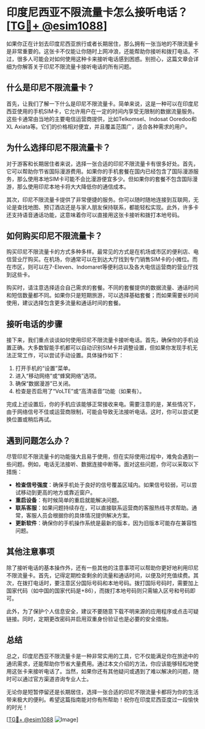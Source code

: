 # 印度尼西亚不限流量卡怎么接听电话？[[TG💪+ @esim1088](https://t.me/s/esim1088)]

如果你正在计划去印度尼西亚旅行或者长期居住，那么拥有一张当地的不限流量卡是非常重要的。这张卡不仅能让你随时上网冲浪，还能帮助你接听和拨打电话。不过，很多人可能会对如何使用这种卡来接听电话感到困惑。别担心，这篇文章会详细为你解答关于印尼不限流量卡接听电话的所有问题。

## 什么是印尼不限流量卡？

首先，让我们了解一下什么是印尼不限流量卡。简单来说，这是一种可以在印度尼西亚使用的手机SIM卡，它允许用户在一定的时间内享受无限制的数据流量服务。这些卡通常由当地的主要电信运营商提供，比如Telkomsel、Indosat Ooredoo和XL Axiata等。它们的价格相对便宜，并且覆盖范围广，适合各种需求的用户。

## 为什么选择印尼不限流量卡？

对于游客和长期居住者来说，选择一张合适的印尼不限流量卡有很多好处。首先，它可以帮助你节省国际漫游费用。如果你的手机套餐在国内已经包含了国际漫游服务，那么使用本地SIM卡可能不会比漫游便宜多少。但如果你的套餐不包含国际漫游，那么使用印尼本地卡将大大降低你的通信成本。

其次，印尼不限流量卡提供了非常便捷的服务。你可以随时随地连接到互联网，无论是查找地图、预订酒店还是与家人朋友保持联系，都能轻松实现。此外，许多卡还支持语音通话功能，这意味着你可以直接用这张卡接听和拨打本地号码。

## 如何购买印尼不限流量卡？

购买印尼不限流量卡的方式多种多样。最常见的方式是在机场或市区的便利店、电信营业厅购买。在机场，你通常可以在到达大厅找到专门销售SIM卡的小摊位。而在市区，则可以在7-Eleven、Indomaret等便利店以及各大电信运营商的营业厅找到这些卡。

购买时，请注意选择适合自己需求的套餐。不同的套餐提供的数据流量、通话时间和短信数量都不同。如果你只是短期旅游，可以选择基础套餐；而如果需要长时间使用，建议选择包含更多流量和通话时间的套餐。

## 接听电话的步骤

接下来，我们重点谈谈如何使用印尼不限流量卡接听电话。首先，确保你的手机设置正确。大多数智能手机都可以自动识别SIM卡并调整设置，但如果你发现手机无法正常工作，可以尝试手动设置。具体操作如下：

1. 打开手机的“设置”菜单。
2. 进入“移动网络”或“蜂窝网络”选项。
3. 确保“数据漫游”已关闭。
4. 检查是否启用了“VoLTE”或“高清语音”功能（如果有）。

完成上述设置后，你的手机应该能够正常接收来电。需要注意的是，某些情况下，由于网络信号不佳或运营商限制，可能会导致无法接听电话。这时，你可以尝试更换位置或稍后再试。

## 遇到问题怎么办？

尽管印尼不限流量卡的功能强大且易于使用，但在实际使用过程中，难免会遇到一些问题。例如，电话无法接听、数据连接中断等。面对这些问题，你可以采取以下措施：

- **检查信号强度**：确保手机处于良好的信号覆盖区域内。如果信号较弱，可以尝试移动到更高的地方或靠近窗户。
- **重启设备**：有时候简单的重启就能解决问题。
- **联系客服**：如果问题持续存在，可以直接联系运营商的客服热线寻求帮助。通常，客服人员会根据你的具体情况提供解决方案。
- **更新软件**：确保你的手机操作系统是最新的版本，因为旧版本可能存在兼容性问题。

## 其他注意事项

除了接听电话的基本操作外，还有一些其他的注意事项可以帮助你更好地利用印尼不限流量卡。首先，记得定期检查剩余的流量和通话时间，以便及时充值续费。其次，在拨打电话时，要注意区分国际号码和本地号码。拨打国际号码时，需要加上国家代码（如中国的国家代码是+86），而拨打本地号码则只需输入区号和号码即可。

此外，为了保护个人信息安全，建议不要随意下载不明来源的应用程序或点击可疑链接。同时，定期更改密码并启用双重身份验证也是必要的安全措施。

## 总结

总之，印度尼西亚不限流量卡是一种非常实用的工具，它不仅能满足你在旅途中的通讯需求，还能帮助你节省大量费用。通过本文介绍的方法，你应该能够轻松地使用这张卡来接听电话了。当然，如果你还有其他疑问或遇到了难以解决的问题，随时可以通过官方渠道咨询专业人士。

无论你是短暂停留还是长期居住，选择一张合适的印尼不限流量卡都将为你的生活带来极大的便利。希望这篇指南能对你有所帮助！祝你在印度尼西亚度过一段愉快的时光！

[[TG💪+ @esim1088](https://t.me/s/esim1088) ![Image](https://i.postimg.cc/4NQfJmqS/Snipaste-2025-05-13-00-14-12.png)]